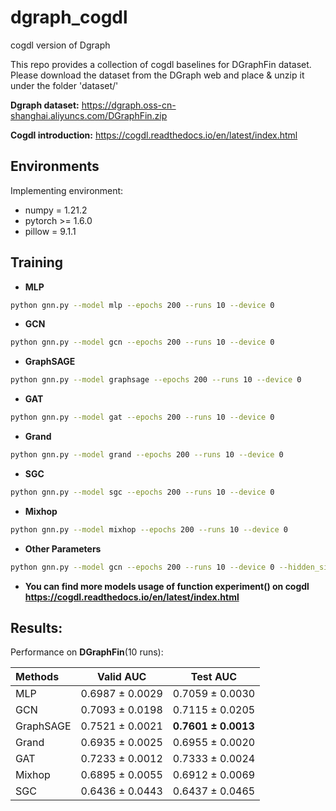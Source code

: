 # dgraph_cogdl
cogdl version of Dgraph

This repo provides a collection of cogdl baselines for DGraphFin dataset. Please download the dataset from the DGraph web and place & unzip it under the folder 'dataset/'

**Dgraph dataset:** https://dgraph.oss-cn-shanghai.aliyuncs.com/DGraphFin.zip

**Cogdl introduction:** https://cogdl.readthedocs.io/en/latest/index.html

## Environments
Implementing environment:  
- numpy = 1.21.2  
- pytorch >= 1.6.0  
- pillow = 9.1.1

## Training

- **MLP**
```bash
python gnn.py --model mlp --epochs 200 --runs 10 --device 0
```

- **GCN**
```bash
python gnn.py --model gcn --epochs 200 --runs 10 --device 0
```

- **GraphSAGE**
```bash
python gnn.py --model graphsage --epochs 200 --runs 10 --device 0
```

- **GAT**
```bash
python gnn.py --model gat --epochs 200 --runs 10 --device 0
```

- **Grand**
```bash
python gnn.py --model grand --epochs 200 --runs 10 --device 0
```

- **SGC**
```bash
python gnn.py --model sgc --epochs 200 --runs 10 --device 0
```

- **Mixhop**
```bash
python gnn.py --model mixhop --epochs 200 --runs 10 --device 0
```

- **Other Parameters**
```bash
python gnn.py --model gcn --epochs 200 --runs 10 --device 0 --hidden_size 128 --lr 0.01 --dropout 0.5 --early_stop False
```

- **You can find more models usage of function experiment() on cogdl https://cogdl.readthedocs.io/en/latest/index.html**


## Results:
Performance on **DGraphFin**(10 runs):

| Methods   | Valid AUC  | Test AUC  |
|  :----  |  ---- | ---- |
| MLP | 0.6987 ± 0.0029 | 0.7059 ± 0.0030 |
| GCN | 0.7093 ± 0.0198 | 0.7115 ± 0.0205 |
| GraphSAGE| 0.7521 ± 0.0021 | **0.7601 ± 0.0013** |
| Grand  | 0.6935 ± 0.0025 | 0.6955 ± 0.0020 |
| GAT  | 0.7233 ± 0.0012 | 0.7333 ± 0.0024 |
| Mixhop | 0.6895 ± 0.0055 | 0.6912 ± 0.0069 |
| SGC | 0.6436 ± 0.0443 | 0.6437 ± 0.0465 |
